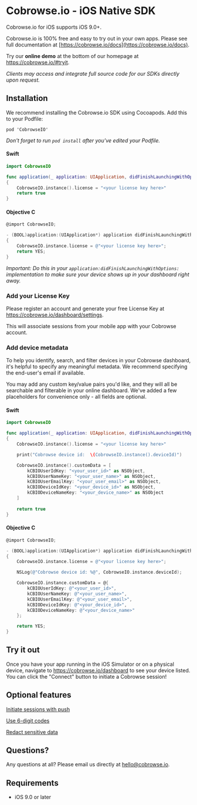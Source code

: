 # Cobrowse.io - iOS Native SDK

Cobrowse.io for iOS supports iOS 9.0+.

Cobrowse.io is 100% free and easy to try out in your own apps. Please see full documentation at [https://cobrowse.io/docs](https://cobrowse.io/docs).

Try our **online demo** at the bottom of our homepage at <https://cobrowse.io/#tryit>.

*Clients may access and integrate full source code for our SDKs directly upon request.*

## Installation

We recommend installing the Cobrowse.io SDK using Cocoapods. Add this to your Podfile:

```
pod 'CobrowseIO'
```

*Don't forget to run `pod install` after you've edited your Podfile.*

#### Swift
```swift
import CobrowseIO

func application(_ application: UIApplication, didFinishLaunchingWithOptions launchOptions: [UIApplicationLaunchOptionsKey: Any]?) -> Bool
{
    CobrowseIO.instance().license = "<your license key here>"
    return true
}
```

#### Objective C
```objective-c
@import CobrowseIO;

- (BOOL)application:(UIApplication*) application didFinishLaunchingWithOptions:(NSDictionary*) launchOptions
{
    CobrowseIO.instance.license = @"<your license key here>";
    return YES;
}
```
*Important: Do this in your `application:didFinishLaunchingWithOptions:` implementation to make sure your device shows up in your dashboard right away.*

### Add your License Key

Please register an account and generate your free License Key at <https://cobrowse.io/dashboard/settings>.

This will associate sessions from your mobile app with your Cobrowse account.

### Add device metadata

To help you identify, search, and filter devices in your Cobrowse dashboard, it's helpful to specify any meaningful metadata. We recommend specifying the end-user's email if available. 

You may add any custom key/value pairs you'd like, and they will all be searchable and filterable in your online dashboard. We've added a few placeholders for convenience only - all fields are optional.

#### Swift
```swift
import CobrowseIO

func application(_ application: UIApplication, didFinishLaunchingWithOptions launchOptions: [UIApplicationLaunchOptionsKey: Any]?) -> Bool
{
    CobrowseIO.instance().license = "<your license key here>"

    print("Cobrowse device id:  \(CobrowseIO.instance().deviceId)")

    CobrowseIO.instance().customData = [
        kCBIOUserIdKey: "<your_user_id>" as NSObject,
        kCBIOUserNameKey: "<your_user_name>" as NSObject,
        kCBIOUserEmailKey: "<your_user_email>" as NSObject,
        kCBIODeviceIdKey: "<your_device_id>" as NSObject,
        kCBIODeviceNameKey: "<your_device_name>" as NSObject
    ]
    
    return true
}
```

#### Objective C
```objective-c
@import CobrowseIO;

- (BOOL)application:(UIApplication*) application didFinishLaunchingWithOptions:(NSDictionary*) launchOptions
{
    CobrowseIO.instance.license = @"<your license key here>";

    NSLog(@"Cobrowse device id: %@", CobrowseIO.instance.deviceId);

    CobrowseIO.instance.customData = @{
        kCBIOUserIdKey: @"<your_user_id>",
        kCBIOUserNameKey: @"<your_user_name>",
        kCBIOUserEmailKey: @"<your_user_email>",
        kCBIODeviceIdKey: @"<your_device_id>",
        kCBIODeviceNameKey: @"<your_device_name>"
    };

    return YES;
}
```

## Try it out

Once you have your app running in the iOS Simulator or on a physical device, navigate to <https://cobrowse.io/dashboard> to see your device listed. You can click the "Connect" button to initiate a Cobrowse session!

## Optional features

[Initiate sessions with push](./docs/initiate-with-push.md)

[Use 6-digit codes](./docs/user-generated-codes.md)

[Redact sensitive data](./docs/redact-sensitive-data.md)

## Questions?
Any questions at all? Please email us directly at [hello@cobrowse.io](mailto:hello@cobrowse.io).

## Requirements

* iOS 9.0 or later
